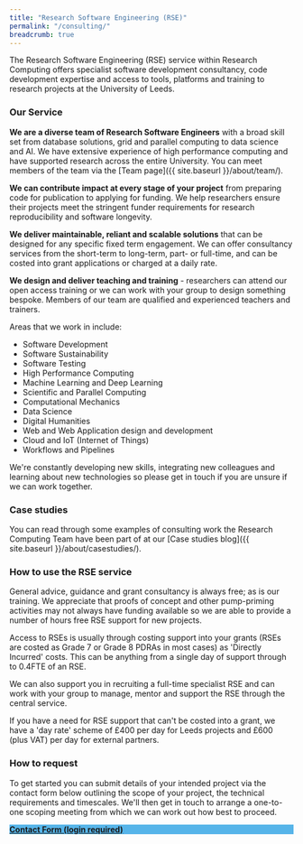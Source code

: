 ```yaml
---
title: "Research Software Engineering (RSE)"
permalink: "/consulting/"
breadcrumb: true
---
```


The Research Software Engineering (RSE) service within Research Computing offers specialist software development consultancy, code development expertise and access to tools, platforms and training to research projects at the University of Leeds.

### Our Service

__We are a diverse team of Research Software Engineers__ with a broad skill set from database solutions, grid and parallel computing to data science and AI. We have extensive experience of high performance computing and have supported research across the entire University. You can meet members of the team via the [Team page]({{ site.baseurl }}/about/team/).

__We can contribute impact at every stage of your project__ from preparing code for publication to applying for funding. We help researchers ensure their projects meet the stringent funder requirements for research reproducibility and software longevity.

__We deliver maintainable, reliant and scalable solutions__ that can be designed for any specific fixed term engagement. We can offer consultancy services from the short-term to long-term, part- or full-time, and can be costed into grant applications or charged at a daily rate.

__We design and deliver teaching and training__ - researchers can attend our open access training or we can work with your group to design something bespoke.  Members of our team are qualified and experienced teachers and trainers.

Areas that we work in include:

* Software Development
* Software Sustainability
* Software Testing
* High Performance Computing
* Machine Learning and Deep Learning
* Scientific and Parallel Computing
* Computational Mechanics
* Data Science
* Digital Humanities
* Web and Web Application design and development
* Cloud and IoT (Internet of Things) 
* Workflows and Pipelines

We're constantly developing new skills, integrating new colleagues and learning about new technologies so please get in touch if you are unsure if we can work together.



### Case studies

You can read through some examples of consulting work the Research Computing Team have been part of at our [Case studies blog]({{ site.baseurl }}/about/casestudies/).

### How to use the RSE service

General advice, guidance and grant consultancy is always free; as is our training. We appreciate that proofs of concept and other pump-priming activities may not always have funding available so we are able to provide a number of hours free RSE support for new projects.

Access to RSEs is usually through costing support into your grants (RSEs are costed as Grade 7 or Grade 8 PDRAs in most cases) as 'Directly Incurred' costs. This can be anything from a single day of support through to 0.4FTE of an RSE.

We can also support you in recruiting a full-time specialist RSE and can work with your group to manage, mentor and support the RSE through the central service.

If you have a need for RSE support that can't be costed into a grant, we have a 'day rate' scheme of £400 per day for Leeds projects and £600 (plus VAT) per day for external partners.

### How to request

To get started you can submit details of your intended project via the contact form below outlining the scope of your project, the technical requirements and timescales. We'll then get in touch to arrange a one-to-one scoping meeting from which we can work out how best to proceed.

<div class="event-space">
    <div class="event-tile" style="background-color:#56B4E9">
        <a class="event-tile-a" href="https://leeds.service-now.com/it?id=sc_cat_item&sys_id=7587b2530f675f00a82247ece1050eda">
            <strong>Contact Form (login required)</strong>
        </a>
    </div>
</div>
